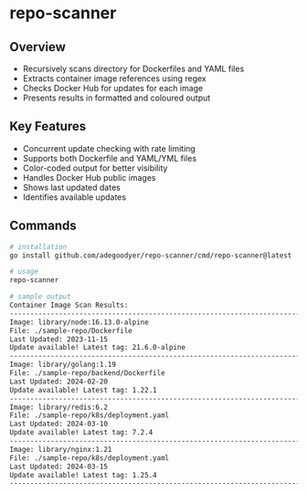# repo-scanner

## Overview
  - Recursively scans directory for Dockerfiles and YAML files
- Extracts container image references using regex
- Checks Docker Hub for updates for each image
- Presents results in formatted and coloured   output

## Key Features
- Concurrent update checking with rate limiting
- Supports both Dockerfile and YAML/YML files
- Color-coded output for better visibility
- Handles Docker Hub public images
- Shows last updated dates
- Identifies available updates

## Commands
```bash
# installation
go install github.com/adegoodyer/repo-scanner/cmd/repo-scanner@latest

# usage
repo-scanner

# sample output
Container Image Scan Results:
--------------------------------------------------------------------------------
Image: library/node:16.13.0-alpine
File: ./sample-repo/Dockerfile
Last Updated: 2023-11-15
Update available! Latest tag: 21.6.0-alpine
--------------------------------------------------------------------------------
Image: library/golang:1.19
File: ./sample-repo/backend/Dockerfile
Last Updated: 2024-02-20
Update available! Latest tag: 1.22.1
--------------------------------------------------------------------------------
Image: library/redis:6.2
File: ./sample-repo/k8s/deployment.yaml
Last Updated: 2024-03-10
Update available! Latest tag: 7.2.4
--------------------------------------------------------------------------------
Image: library/nginx:1.21
File: ./sample-repo/k8s/deployment.yaml
Last Updated: 2024-03-15
Update available! Latest tag: 1.25.4
--------------------------------------------------------------------------------
```